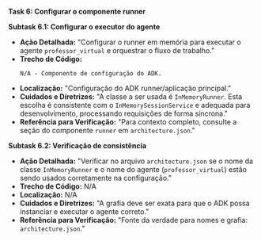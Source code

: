**Task 6: Configurar o componente runner**

**Subtask 6.1: Configurar o executor do agente**
-   **Ação Detalhada:** "Configurar o runner em memória para executar o agente `professor_virtual` e orquestrar o fluxo de trabalho."
-   **Trecho de Código:**
    ```
    N/A - Componente de configuração do ADK.
    ```
-   **Localização:** "Configuração do ADK runner/aplicação principal."
-   **Cuidados e Diretrizes:** "A classe a ser usada é `InMemoryRunner`. Esta escolha é consistente com o `InMemorySessionService` e adequada para desenvolvimento, processando requisições de forma síncrona."
-   **Referência para Verificação:** "Para contexto completo, consulte a seção do componente `runner` em `architecture.json`."

**Subtask 6.2: Verificação de consistência**
-   **Ação Detalhada:** "Verificar no arquivo `architecture.json` se o nome da classe `InMemoryRunner` e o nome do agente (`professor_virtual`) estão sendo usados corretamente na configuração."
-   **Trecho de Código:** N/A
-   **Localização:** N/A
-   **Cuidados e Diretrizes:** "A grafia deve ser exata para que o ADK possa instanciar e executar o agente correto."
-   **Referência para Verificação:** "Fonte da verdade para nomes e grafia: `architecture.json`."